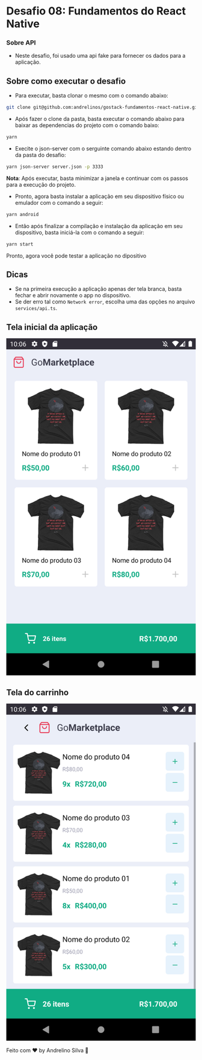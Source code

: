 # Desafio 08: Fundamentos do React Native


### Sobre API
- Neste desafio, foi usado uma api fake para fornecer os dados para a aplicação.

## Sobre como executar o desafio
- Para executar, basta clonar o mesmo com o comando abaixo:

```bash
git clone git@github.com:andrelinos/gostack-fundamentos-react-native.git
```

- Após fazer o clone da pasta, basta executar o comando abaixo para baixar as dependencias do projeto com o comando baixo:

```bash
yarn
```

- Execite o json-server com o serguinte comando abaixo estando dentro da pasta do desafio:

```bash
yarn json-server server.json -p 3333
```
**Nota**: Após executar, basta minimizar a janela e continuar com os passos para a execução do projeto.

- Pronto, agora basta instalar a aplicação em seu dispositivo físico ou emulador com o comando a seguir:

```bash
yarn android
```
- Então após finalizar a compilação e instalação da aplicação em seu dispositivo, basta iniciá-la com o comando a seguir:

```zsh
yarn start
```
Pronto, agora você pode testar a aplicação no dipositivo

## Dicas
- Se na primeira execução a aplicação apenas der tela branca, basta fechar e abrir novamente o app no dispositivo.
- Se der erro tal como `Network error`, escolha uma das opções no arquivo `services/api.ts`.

## Tela inicial da aplicação
<img src="./screenshot/dashboard.png">

## Tela do carrinho
<img src="./screenshot/cart.png">

Feito com ♥ by Andrelino Silva :wave:
